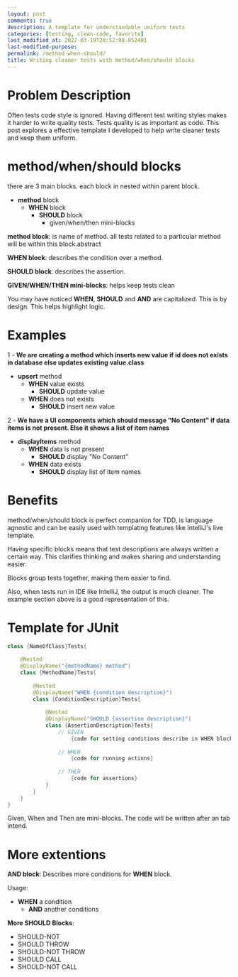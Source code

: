 ```yaml
---
layout: post
comments: true
description: A template for understandable uniform tests
categories: [testing, clean-code, favorite]
last_modified_at: 2022-03-19T20:52:08.052481
last-modified-purpose:
permalink: /method-when-should/
title: Writing cleaner tests with method/when/should blocks
---
```


# Problem Description

Often tests code style is ignored. Having different test writing styles makes it harder to write quality tests. Tests quality is as important as code. This post explores a effective template I developed to help write cleaner tests and keep them uniform.

# method/when/should blocks

there are 3 main blocks. each block in nested within parent block.

- **method** block
  - **WHEN** block
    - **SHOULD** block
      - given/when/then mini-blocks

**method block**: is name of method. all tests related to a particular method will be within this block.abstract

**WHEN block**: describes the condition over a method.

**SHOULD block**: describes the assertion.

**GIVEN/WHEN/THEN mini-blocks**: helps keep tests clean

You may have noticed **WHEN**, **SHOULD** and **AND** are capitalized. This is by design. This helps highlight logic.

# Examples

1 - **We are creating a method which inserts new value if id does not exists in database else updates existing value.class**

- **upsert** method
  - **WHEN** value exists
    - **SHOULD** update value
  - **WHEN** does not exists
    - **SHOULD** insert new value

2 - **We have a UI components which should message "No Content" if data items is not present. Else it shows a list of item names**

- **displayItems** method
  - **WHEN** data is not present
    - **SHOULD** display "No Content"
  - **WHEN** data exists
    - **SHOULD** display list of item names

# Benefits

method/when/should block is perfect companion for TDD, is language agnostic and can be easily used with templating features like IntelliJ's live template.

Having specific blocks means that test descriptions are always written a certain way. This clarifies thinking and makes sharing and understanding easier.

Blocks group tests together, making them easier to find.

Also, when tests run in IDE like IntelliJ, the output is much cleaner. The example section above is a good representation of this. 

# Template for JUnit

```java
class {NameOfClass}Tests{

    @Nested
    @DisplayName("{methodName} method")
    class {MethodName}Tests{
     
        @Nested
        @DisplayName("WHEN {condition description}")
        class {ConditionDescription}Tests{
        
            @Nested
            @DisplayName("SHOULD {assertion description}")
            class {AssertionDescription}Tests{
                // GIVEN
                    {code for setting conditions describe in WHEN block}
          
                // WHEN
                    {code for running actions}
                
                // THEN
                    {code for assertions}
            }
        }
    }
}
```

Given, When and Then are mini-blocks. The code will be written after an tab intend.

<!-- <script src="https://gist.github.com/ankschoubey/ea3cb41308c19f56c69eb40d7e05cec1.js"></script> -->

# More extentions

**AND block**: Describes more conditions for **WHEN** block.

Usage:

- **WHEN** a condition
  - **AND** another conditions

**More SHOULD Blocks**:

- SHOULD-NOT
- SHOULD THROW
- SHOULD-NOT THROW
- SHOULD CALL
- SHOULD-NOT CALL
